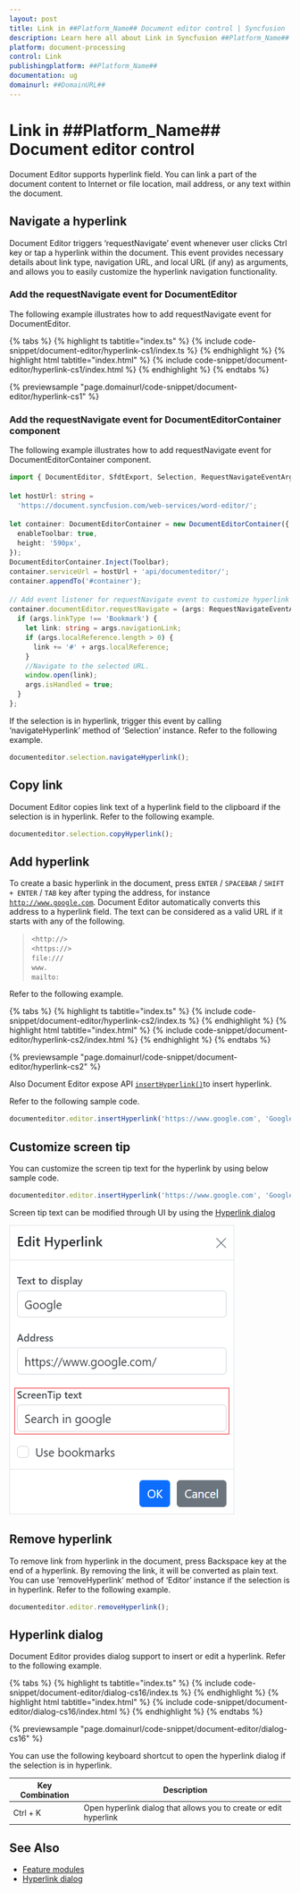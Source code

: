 ```yaml
---
layout: post
title: Link in ##Platform_Name## Document editor control | Syncfusion
description: Learn here all about Link in Syncfusion ##Platform_Name## Document editor control of Syncfusion Essential JS 2 and more.
platform: document-processing
control: Link 
publishingplatform: ##Platform_Name##
documentation: ug
domainurl: ##DomainURL##
---
```


# Link in ##Platform_Name## Document editor control

Document Editor supports hyperlink field. You can link a part of the document content to Internet or file location, mail address, or any text within the document.

## Navigate a hyperlink

Document Editor triggers ‘requestNavigate’ event whenever user clicks Ctrl key or tap a hyperlink within the document. This event provides necessary details about link type, navigation URL, and local URL (if any) as arguments, and allows you to easily customize the hyperlink navigation functionality.

### Add the requestNavigate event for DocumentEditor

The following example illustrates how to add requestNavigate event for DocumentEditor.

 

 {% tabs %}
{% highlight ts tabtitle="index.ts" %}
{% include code-snippet/document-editor/hyperlink-cs1/index.ts %}
{% endhighlight %}
{% highlight html tabtitle="index.html" %}
{% include code-snippet/document-editor/hyperlink-cs1/index.html %}
{% endhighlight %}
{% endtabs %}
        
{% previewsample "page.domainurl/code-snippet/document-editor/hyperlink-cs1" %}

### Add the requestNavigate event for DocumentEditorContainer component

The following example illustrates how to add requestNavigate event for DocumentEditorContainer component.

```ts
import { DocumentEditor, SfdtExport, Selection, RequestNavigateEventArgs } from '@syncfusion/ej2-documenteditor';

let hostUrl: string =
  'https://document.syncfusion.com/web-services/word-editor/';

let container: DocumentEditorContainer = new DocumentEditorContainer({
  enableToolbar: true,
  height: '590px',
});
DocumentEditorContainer.Inject(Toolbar);
container.serviceUrl = hostUrl + 'api/documenteditor/';
container.appendTo('#container');

// Add event listener for requestNavigate event to customize hyperlink navigation functionality
container.documentEditor.requestNavigate = (args: RequestNavigateEventArgs) => {
  if (args.linkType !== 'Bookmark') {
    let link: string = args.navigationLink;
    if (args.localReference.length > 0) {
      link += '#' + args.localReference;
    }
    //Navigate to the selected URL.
    window.open(link);
    args.isHandled = true;
  }
};
```

If the selection is in hyperlink, trigger this event by calling ‘navigateHyperlink’ method of ‘Selection’ instance. Refer to the following example.

```ts
documenteditor.selection.navigateHyperlink();
```

## Copy link

Document Editor copies link text of a hyperlink field to the clipboard if the selection is in hyperlink. Refer to the following example.

```ts
documenteditor.selection.copyHyperlink();
```

## Add hyperlink

To create a basic hyperlink in the document, press `ENTER` / `SPACEBAR` / `SHIFT + ENTER` / `TAB` key after typing the address, for instance [`http://www.google.com`](http://www.google.com). Document Editor automatically converts this address to a hyperlink field. The text can be considered as a valid URL if it starts with any of the following.

> `<http://>`<br>
> `<https://>`<br>
> `file:///`<br>
> `www.`<br>
> `mailto:`<br>

Refer to the following example.

 

 {% tabs %}
{% highlight ts tabtitle="index.ts" %}
{% include code-snippet/document-editor/hyperlink-cs2/index.ts %}
{% endhighlight %}
{% highlight html tabtitle="index.html" %}
{% include code-snippet/document-editor/hyperlink-cs2/index.html %}
{% endhighlight %}
{% endtabs %}
        
{% previewsample "page.domainurl/code-snippet/document-editor/hyperlink-cs2" %}

Also Document Editor expose API [`insertHyperlink()`](https://ej2.syncfusion.com/documentation/api/document-editor/editor#inserthyperlink)to insert hyperlink.

Refer to the following sample code.

```ts
documenteditor.editor.insertHyperlink('https://www.google.com', 'Google');
```

## Customize screen tip

You can customize the screen tip text for the hyperlink by using below sample code.

```ts
documenteditor.editor.insertHyperlink('https://www.google.com', 'Google', '<<Screen tip text>>');
```

Screen tip text can be modified through UI by using the [Hyperlink dialog](../document-editor/dialog#hyperlink-dialog)

![Add or modify the screen tip text for hyperlinks in a Word document.](images/screentip.png)

## Remove hyperlink

To remove link from hyperlink in the document, press Backspace key at the end of a hyperlink. By removing the link, it will be converted as plain text. You can use ‘removeHyperlink’ method of ‘Editor’ instance if the selection is in hyperlink. Refer to the following example.

```ts
documenteditor.editor.removeHyperlink();
```

## Hyperlink dialog

Document Editor provides dialog support to insert or edit a hyperlink. Refer to the following example.

 

 {% tabs %}
{% highlight ts tabtitle="index.ts" %}
{% include code-snippet/document-editor/dialog-cs16/index.ts %}
{% endhighlight %}
{% highlight html tabtitle="index.html" %}
{% include code-snippet/document-editor/dialog-cs16/index.html %}
{% endhighlight %}
{% endtabs %}
        
{% previewsample "page.domainurl/code-snippet/document-editor/dialog-cs16" %}

You can use the following keyboard shortcut to open the hyperlink dialog if the selection is in hyperlink.

| Key Combination | Description |
|-----------------|-------------|
|Ctrl + K | Open hyperlink dialog that allows you to create or edit hyperlink|

## See Also

* [Feature modules](../document-editor/feature-module)
* [Hyperlink dialog](../document-editor/dialog#hyperlink-dialog)
